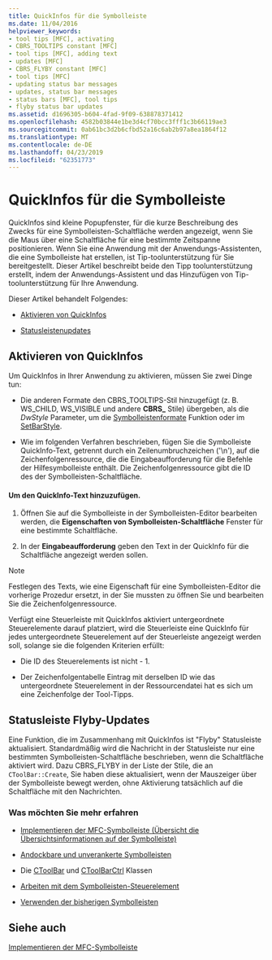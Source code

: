 ```yaml
---
title: QuickInfos für die Symbolleiste
ms.date: 11/04/2016
helpviewer_keywords:
- tool tips [MFC], activating
- CBRS_TOOLTIPS constant [MFC]
- tool tips [MFC], adding text
- updates [MFC]
- CBRS_FLYBY constant [MFC]
- tool tips [MFC]
- updating status bar messages
- updates, status bar messages
- status bars [MFC], tool tips
- flyby status bar updates
ms.assetid: d1696305-b604-4fad-9f09-638878371412
ms.openlocfilehash: 4582b03844e1be3d4cf70bcc3fff1c3b66119ae3
ms.sourcegitcommit: 0ab61bc3d2b6cfbd52a16c6ab2b97a8ea1864f12
ms.translationtype: MT
ms.contentlocale: de-DE
ms.lasthandoff: 04/23/2019
ms.locfileid: "62351773"
---
```

# <a name="toolbar-tool-tips"></a>QuickInfos für die Symbolleiste

QuickInfos sind kleine Popupfenster, für die kurze Beschreibung des Zwecks für eine Symbolleisten-Schaltfläche werden angezeigt, wenn Sie die Maus über eine Schaltfläche für eine bestimmte Zeitspanne positionieren. Wenn Sie eine Anwendung mit der Anwendungs-Assistenten, die eine Symbolleiste hat erstellen, ist Tip-toolunterstützung für Sie bereitgestellt. Dieser Artikel beschreibt beide den Tipp toolunterstützung erstellt, indem der Anwendungs-Assistent und das Hinzufügen von Tip-toolunterstützung für Ihre Anwendung.

Dieser Artikel behandelt Folgendes:

- [Aktivieren von QuickInfos](#_core_activating_tool_tips)

- [Statusleistenupdates](#_core_fly_by_status_bar_updates)

##  <a name="_core_activating_tool_tips"></a> Aktivieren von QuickInfos

Um QuickInfos in Ihrer Anwendung zu aktivieren, müssen Sie zwei Dinge tun:

- Die anderen Formate den CBRS_TOOLTIPS-Stil hinzugefügt (z. B. WS_CHILD, WS_VISIBLE und andere **CBRS_** Stile) übergeben, als die *DwStyle* Parameter, um die [Symbolleistenformate](../mfc/reference/ctoolbar-class.md#create) Funktion oder im [SetBarStyle](../mfc/reference/ccontrolbar-class.md#setbarstyle).

- Wie im folgenden Verfahren beschrieben, fügen Sie die Symbolleiste QuickInfo-Text, getrennt durch ein Zeilenumbruchzeichen ('\n'), auf die Zeichenfolgenressource, die die Eingabeaufforderung für die Befehle der Hilfesymbolleiste enthält. Die Zeichenfolgenressource gibt die ID des der Symbolleisten-Schaltfläche.

#### <a name="to-add-the-tool-tip-text"></a>Um den QuickInfo-Text hinzuzufügen.

1. Öffnen Sie auf die Symbolleiste in der Symbolleisten-Editor bearbeiten werden, die **Eigenschaften von Symbolleisten-Schaltfläche** Fenster für eine bestimmte Schaltfläche.

1. In der **Eingabeaufforderung** geben den Text in der QuickInfo für die Schaltfläche angezeigt werden sollen.

> [!NOTE]
>  Festlegen des Texts, wie eine Eigenschaft für eine Symbolleisten-Editor die vorherige Prozedur ersetzt, in der Sie mussten zu öffnen Sie und bearbeiten Sie die Zeichenfolgenressource.

Verfügt eine Steuerleiste mit QuickInfos aktiviert untergeordnete Steuerelemente darauf platziert, wird die Steuerleiste eine QuickInfo für jedes untergeordnete Steuerelement auf der Steuerleiste angezeigt werden soll, solange sie die folgenden Kriterien erfüllt:

- Die ID des Steuerelements ist nicht - 1.

- Der Zeichenfolgentabelle Eintrag mit derselben ID wie das untergeordnete Steuerelement in der Ressourcendatei hat es sich um eine Zeichenfolge der Tool-Tipps.

##  <a name="_core_fly_by_status_bar_updates"></a> Statusleiste Flyby-Updates

Eine Funktion, die im Zusammenhang mit QuickInfos ist "Flyby" Statusleiste aktualisiert. Standardmäßig wird die Nachricht in der Statusleiste nur eine bestimmten Symbolleisten-Schaltfläche beschrieben, wenn die Schaltfläche aktiviert wird. Dazu CBRS_FLYBY in der Liste der Stile, die an `CToolBar::Create`, Sie haben diese aktualisiert, wenn der Mauszeiger über der Symbolleiste bewegt werden, ohne Aktivierung tatsächlich auf die Schaltfläche mit den Nachrichten.

### <a name="what-do-you-want-to-know-more-about"></a>Was möchten Sie mehr erfahren

- [Implementieren der MFC-Symbolleiste (Übersicht die Übersichtsinformationen auf der Symbolleiste)](../mfc/mfc-toolbar-implementation.md)

- [Andockbare und unverankerte Symbolleisten](../mfc/docking-and-floating-toolbars.md)

- Die [CToolBar](../mfc/reference/ctoolbar-class.md) und [CToolBarCtrl](../mfc/reference/ctoolbarctrl-class.md) Klassen

- [Arbeiten mit dem Symbolleisten-Steuerelement](../mfc/working-with-the-toolbar-control.md)

- [Verwenden der bisherigen Symbolleisten](../mfc/using-your-old-toolbars.md)

## <a name="see-also"></a>Siehe auch

[Implementieren der MFC-Symbolleiste](../mfc/mfc-toolbar-implementation.md)
